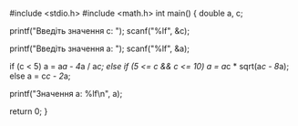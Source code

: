 #include <stdio.h>
#include <math.h>
int main() {
  double a, c;

  printf("Введіть значення c: ");
  scanf("%lf", &c);
  
  printf("Введіть значення a: ");
  scanf("%lf", &a);

  if (c < 5) a = a*a - 4*a / a*c;
  else if (5 <= c && c <= 10) a = a*c * sqrt(a*c - 8*a);
       else a = c*c - 2*a;

  printf("Значення a: %lf\n", a);


  return 0;
}
